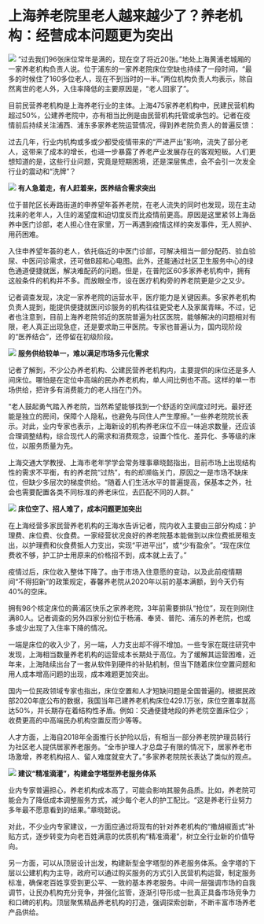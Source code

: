 

# 上海养老院里老人越来越少了？养老机构：经营成本问题更为突出

![](https://inews.gtimg.com/om_bt/OljcT3rM0RdMmTCFfbMhfymqXHrO_6mpkthO5sjUERg8UAA/1000)
“过去我们96张床位常年是满的，现在空了将近20张。”地处上海黄浦老城厢的一家养老机构负责人说。位于浦东的一家养老院床位空缺也持续了一段时间，“最多的时候住了160多位老人，现在不到当时的一半。”两位机构负责人均表示，除自然离世的老人外，入住率降低的主要原因是，“老人回家了”。

目前民营养老机构是上海养老行业的主体。上海475家养老机构中，民建民营机构超过50%，公建养老院中，亦有相当比例是由民营机构托管或承包的。记者在疫情前后持续关注浦西、浦东多家养老院运营情况，得到养老院负责人的普遍反馈：

过去几年，行业内机构或多或少都受疫情带来的“严进严出”影响，流失了部分老人，这带来了成本的增长，也进一步暴露了养老产业发展存在的客观短板。人们更想知道的是，这些行业问题，究竟是短期困境，还是深层焦虑，会不会引一次发全行业的震动和“洗牌”？

![](https://inews.gtimg.com/om_bt/OnC3Aemv34dQRmPq8DqNtV_srRAUymltbtPwTFsREeek4AA/1000)
**有人急着走，有人赶着来，医养结合需求突出**

位于普陀区长寿路街道的申养望年荟养老院，在老人流失的同时也发现，现在主动找来的老年人，入住的渴望度和迫切度反而比疫情前更高。原因是这里紧邻上海岳养中医门诊部，老人担心住在家里，万一再遇到疫情这样的突发事件，无人照护、用药困难。

入住申养望年荟的老人，依托临近的中医门诊部，可解决相当一部分配药、验血验尿、中医问诊需求，还可做B超和心电图。此外，还能通过社区卫生服务中心的绿色通道便捷就医，解决难配药的问题。但是，在普陀区60多家养老机构中，拥有这般条件的机构并不多。而放眼全市，设在医疗机构旁的养老院更是少之又少。

记者调查发现，决定一家养老院的运营水平，医疗能力是关键因素。多家养老机构负责人提到，能提供便捷就医问诊服务的机构往往更受老人及家属青睐。不过，记者也注意到，目前上海养老院邻近的医院普遍为社区医院，能够解决的问题相对有限，老人真正出现急症，还是要求助三甲医院。专家也普遍认为，国内现阶段的“医养结合”，还停留在初级阶段。

![](https://inews.gtimg.com/om_bt/OhsxNZSHsIudcsB9Iwtptq1uSefzp9Dv_mtjt3b8tEBBUAA/1000)
**服务供给较单一，难以满足市场多元化需求**

记者了解到，不少公办养老机构、公建民营养老机构内，主要提供的床位还是多人间床位。哪怕是在定位中高端的民办养老机构，单人间比例也不高。这样的单一市场供给，把许多有消费能力的老人挡在门外。

“老人鼓起勇气踏入养老院，当然希望能够找到一个舒适的空间度过时光。最好还能是独立的房间，保障个人隐私，也避免与同住人产生摩擦。”一些养老院院长表示。对此，业内专家也表示，上海新设的机构养老床位不应一味追求数量，还应该合理调整结构，综合现代人的需求和消费观念，设置个性化、差异化、多等级的床位，以服务质量为先。

上海交通大学教授、上海市老年学学会常务理事章晓懿指出，目前市场上出现结构性的需求不平衡，有的养老院“过热”，有的却濒临关门，原因之一是市场不缺床位，但缺少多层次的梯度供给。“随着人们生活水平的普遍提高，保基本之外，社会也需要配置各类不同标准的养老床位，去匹配不同的人群。”

![](https://inews.gtimg.com/om_bt/OP57QIG7WOPkyibaGauUfhPbp1BMukPzA_k2ZqKrczHLUAA/1000)
**床位空了、招人难了，成本问题更加突出**

在上海经营多家民营养老机构的王海水告诉记者，院内收入主要由三部分构成：护理费、床位费、伙食费。一家经营状况良好的养老院基本能做到以床位费抵房租支出，以护理费和伙食费抵人力支出，实现“平进平出”，或“少有盈余”。“现在床位费收不够，护工护士用原来的价格招不到，成本就上去了。”

疫情过后，床位收入整体下降了。由于市场入住意愿的变动，以及此前疫情期间“不得招新”的政策规定，春馨养老院从2020年以前的基本满额，到今天仍有40%的空床。

拥有96个核定床位的黄浦区快乐之家养老院，3年前需要排队“抢位”，现在则刚住满80人。记者调查的另外四家分别位于杨浦、奉贤、普陀、浦东的养老院，也或多或少出现了入住率下降的情况。

一端是床位的收入少了，另一端，人力支出却不得不增加。一些专家在既往研究中发现，上海相当数量养老机构的运营成本长期处于高位。为了缓解其运营困难，近年来，上海陆续出台了一套从软件到硬件的补贴机制，但当下随着床位空置问题和用人成本增高问题的出现，成本难题更加突出。

国内一位民政领域专家也指出，床位空置和人才短缺问题是全国普遍的。根据民政部2020年底公布的数据，我国当年已建养老机构床位429.1万张，床位空置率就高达50%，并长期存在着结构性矛盾。例如：交通便捷地段的养老院空置床位少；收费更高的中高端民办机构空置反而少等等。

人才方面，上海自2018年全面推行长护险以后，有相当一部分养老院护理员转行为社区老人提供居家养老服务。“全市护理人才总盘子有限的情况下，居家养老市场激增，养老机构招人、留人难度就变大了。”多家养老院院长表达了类似的观点。

![](https://inews.gtimg.com/om_bt/O8lBKkEtlCh76fU8XiM4vpxtu0ZA1QqiBoqLm-znCAFwkAA/1000)
**建议“精准滴灌”，构建金字塔型养老服务体系**

业内专家普遍担心，养老机构成本高了，可能会影响其服务品质。比如，养老院可能会为了降低成本调整服务方式，减少每个老人的护工配比。“这是养老行业努力多年最不愿意看到的结果。”章晓懿说。

对此，不少业内专家建议，一方面应通过将现有的针对养老机构的“撒胡椒面式”补贴方式，逐步转变为向老百姓满意的优质机构“精准滴灌”，树立全行业新的价值导向。

另一方面，可以从顶层设计出发，构建新型金字塔型的养老服务体系。金字塔的下层以公建机构为主导，政府可以通过购买服务的方式引入民营机构运营，制定服务标准，确保老百姓享受到更公平、一致的基本养老服务。中间一层强调市场的自我调节，让民办机构充分竞争，并强化监管，逐渐引导形成一批真正具备市场竞争力和口碑的机构。顶层聚焦精品养老机构的打造，强调探索创新，不断丰富市场养老产品供给。

